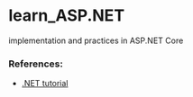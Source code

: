 # learn_ASP.NET
implementation and practices in ASP.NET Core

### References:
- [.NET tutorial][1]

[1]:https://learn.microsoft.com/en-us/dotnet/core/tutorials/with-visual-studio-code?pivots=dotnet-8-0
